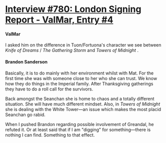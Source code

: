 # [Interview #780: London Signing Report - ValMar, Entry #4](https://www.theoryland.com/intvmain.php?i=780#4)

#### ValMar

I asked him on the difference in Tuon/Fortuona's character we see between
*Knife of Dreams*
/
*The Gathering Storm*
and
*Towers of Midnight*
.

#### Brandon Sanderson

Basically, it is to do mainly with her environment whilst with Mat. For the first time she was with someone close to her who she can trust. We know how they do things in the Imperial family. After Thanksgiving gatherings they have to do a roll call for the survivors.

Back amongst the Seanchan she is home to chaos and a totally different situation. She will have much different mindset. Also, in
*Towers of Midnight*
she is dealing with the White Tower—an issue which makes the most placid Seanchan go rabid.

When I pushed Brandon regarding possible involvement of Greandal, he refuted it. Or at least said that if I am "digging" for something—there is nothing I can find. Something to that effect.

